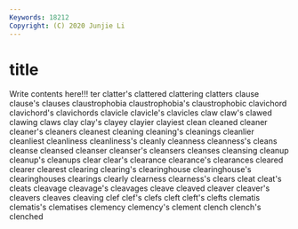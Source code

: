 ```yaml
---
Keywords: 18212
Copyright: (C) 2020 Junjie Li
---
```


# title

Write contents here!!!
ter 
clatter's 
clattered 
clattering
clatters 
clause 
clause's 
clauses 
claustrophobia 
claustrophobia's 
claustrophobic 
clavichord 
clavichord's 
clavichords
clavicle 
clavicle's 
clavicles 
claw 
claw's 
clawed 
clawing 
claws 
clay 
clay's
clayey 
clayier 
clayiest 
clean 
cleaned 
cleaner 
cleaner's 
cleaners 
cleanest 
cleaning
cleaning's 
cleanings 
cleanlier 
cleanliest 
cleanliness 
cleanliness's 
cleanly 
cleanness 
cleanness's 
cleans
cleanse 
cleansed 
cleanser 
cleanser's 
cleansers 
cleanses 
cleansing 
cleanup 
cleanup's 
cleanups
clear 
clear's 
clearance 
clearance's 
clearances 
cleared 
clearer 
clearest 
clearing 
clearing's
clearinghouse 
clearinghouse's 
clearinghouses 
clearings 
clearly 
clearness 
clearness's 
clears 
cleat 
cleat's
cleats 
cleavage 
cleavage's 
cleavages 
cleave 
cleaved 
cleaver 
cleaver's 
cleavers 
cleaves
cleaving 
clef 
clef's 
clefs 
cleft 
cleft's 
clefts 
clematis 
clematis's 
clematises
clemency 
clemency's 
clement 
clench 
clench's 
clenched 
